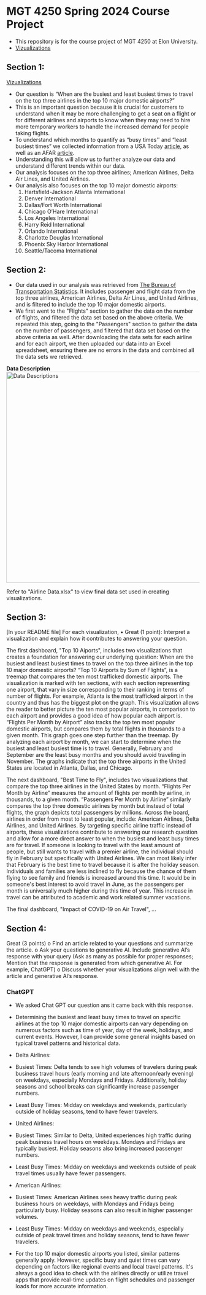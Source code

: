 # MGT 4250 Spring 2024 Course Project
 - This repository is for the course project of MGT 4250 at Elon University.
 - [Vizualizations](https://public.tableau.com/views/AirTravelVisuals/Story1?:language=en-US&:sid=&:display_count=n&:origin=viz_share_link) 


## Section 1: 

[Vizualizations](https://elon.edu) 

 - Our question is “When are the busiest and least busiest times to travel on the top three airlines in the top 10 major domestic airports?”
 - This is an important question because it is crucial for customers to understand when it may be more challenging to get a seat on a flight or for different airlines and airports to know when they may need to hire more temporary workers to handle the increased demand for people taking flights.
  - To understand which months to quantify as “busy times'' and “least busiest times” we collected information from a USA Today [article](https://www.usatoday.com/story/travel/flights/2017/02/28/busiest-times-of-year-to-fly/98484452/#:~:text=Answer%3A%20There%20are%20several%20times%20a%20year%20when,holiday%20season%2C%20from%20mid-December%20into%20the%20new%20year.), as well as an AFAR [article](https://www.afar.com/magazine/tsa-just-had-its-busiest-week-ever#:~:text=According%20to%20the%20TSA%2C%20the%20busiest%20travel%20days,nearly%202.9%20million%20passengers%20passed%20through%20TSA%20checkpoints.).
  - Understanding this will allow us to further analyze our data and understand different trends within our data.
  - Our analysis focuses on the top three airlines; American Airlines, Delta Air Lines, and United Airlines.
  - Our analysis also focuses on the top 10 major domestic airports:
     1. Hartsfield-Jackson Atlanta International
     2. Denver International
     3. Dallas/Fort Worth International
     4. Chicago O’Hare International
     5. Los Angeles International
     6. Harry Reid International
     7. Orlando International
     8. Charlotte Douglas International
     9. Phoenix Sky Harbor International
     10. Seattle/Tacoma International

## Section 2:
- Our data used in our analysis was retrieved from [The Bureau of Transportation Statistics](https://www.bts.gov/topics/airlines-and-airports/quick-links-popular-air-carrier-statistics). It includes passenger and flight data from the top three airlines, American Airlines, Delta Air Lines, and United Airlines, and is filtered to include the top 10 major domestic airports.
- We first went to the "Flights" section to gather the data on the number of flights, and filtered the data set based on the above criteria. We repeated this step, going to the "Passengers" section to gather the data on the number of passengers, and filtered that data set based on the above criteria as well. After downloading the data sets for each airline and for each airport, we then uploaded our data into an Excel spreadsheet, ensuring there are no errors in the data and combined all the data sets we retrieved. 

**Data Description**                                                                                                                                                                                                  
<img width="550" alt="Data Descriptions" src="https://github.com/TCoulter2/MGT4250_AirPorts/assets/168772702/263fa359-4f71-49e9-9a5d-b348c2de17ee">

Refer to "Airline Data.xlsx" to view final data set used in creating visualizations. 


## Section 3:
 [In your README file] For each visualization, 
 • Great (1 point): Interpret a visualization and explain how it contributes to answering 
your question. 

The first dashboard, "Top 10 Aiports", includes two visualizations that creates a foundation for answering our underlying question: When are the busiest and least busiest times to travel on the top three airlines in the top 10 major domestic airports? “Top 10 Airports by Sum of Flights”, is a treemap that compares the ten most trafficked domestic airports. The visualization is marked with ten sections, with each section representing one airport, that vary in size corresponding to their ranking in terms of number of flights. For example, Atlanta is the most trafficked airport in the country and thus has the biggest plot on the graph. This visualization allows the reader to better picture the ten most popular airports, in comparison to each airport and provides a good idea of how popular each airport is. “Flights Per Month by Airport” also tracks the top ten most popular domestic airports, but compares them by total flights in thousands to a given month. This graph goes one step further than the treemap. By analyzing each airport by month, we can start to determine when the busiest and least busiest time is to travel. Generally, February and September are the least busy months and you should avoid traveling in November. The graphs indicate that the top three airports in the United States are located in Atlanta, Dallas, and Chicago.

The next dashboard, "Best Time to Fly", includes two visualizations that compare the top three airlines in the United States by month. “Flights Per Month by Airline” measures the amount of flights per month by airline, in thousands, to a given month. “Passengers Per Month by Airline” similarly compares the top three domestic airlines by month but instead of total flights, the graph depicts total passengers by millions. Across the board, airlines in order from most to least popular, include: American Airlines, Delta Airlines, and United Airlines. By targeting specific airline traffic instead of airports, these visualizations contribute to answering our research question and allow for a more direct answer to when the busiest and least busy times are for travel. If someone is looking to travel with the least amount of people, but still wants to travel with a premier airline, the individual should fly in February but specifically with United Airlines. We can most likely infer that February is the best time to travel because it is after the holiday season. Individuals and families are less inclined to fly because the chance of them flying to see family and friends is increased around this time. It would be in someone's best interest to avoid travel in June, as the passengers per month is universally much higher during this time of year. This increase in travel can be attributed to academic and work related summer vacations.

The final dashboard, "Impact of COVID-19 on Air Travel", ...

## Section 4:
Great (3 points) 
 o Find an article related to your questions and summarize the article. 
 o Ask your questions to generative AI. Include generative AI’s response with your query (Ask as many as possible for proper responses; Mention that the response is generated from which generative AI. For example, ChatGPT) 
 o Discuss whether your visualizations align well with the article and generative AI’s response. 

###
### ChatGPT
 - We asked Chat GPT our question ans it came back with this response.
 - Determining the busiest and least busy times to travel on specific airlines at the top 10 major domestic airports can vary depending on numerous factors such as time of year, day of the week, holidays, and current events. However, I can provide some general insights based on typical travel patterns and historical data.

 - Delta Airlines:
 -  Busiest Times: Delta tends to see high volumes of travelers during peak business travel hours (early morning and late afternoon/early evening) on weekdays, especially Mondays and Fridays. Additionally, holiday seasons and school breaks can significantly increase passenger numbers.
 -  Least Busy Times: Midday on weekdays and weekends, particularly outside of holiday seasons, tend to have fewer travelers.
 - United Airlines:
 -  Busiest Times: Similar to Delta, United experiences high traffic during peak business travel hours on weekdays. Mondays and Fridays are typically busiest. Holiday seasons also bring increased passenger numbers.
 -  Least Busy Times: Midday on weekdays and weekends outside of peak travel times usually have fewer passengers.
- American Airlines:
-  Busiest Times: American Airlines sees heavy traffic during peak business hours on weekdays, with Mondays and Fridays being particularly busy. Holiday seasons can also result in higher passenger volumes.
- Least Busy Times: Midday on weekdays and weekends, especially outside of peak travel times and holiday seasons, tend to have fewer travelers.
 - For the top 10 major domestic airports you listed, similar patterns generally apply. However, specific busy and quiet times can vary depending on factors like regional events and local travel patterns. It's always a good idea to check with the airlines directly or utilize travel apps that provide real-time updates on flight schedules and passenger loads for more accurate information.
